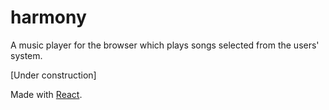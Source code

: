 # harmony

A music player for the browser which plays songs selected from the users' system.

[Under construction]

Made with [React](https://reactjs.org/).
